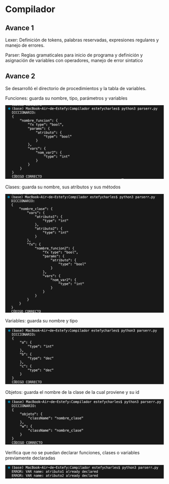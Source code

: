 # Compilador

## Avance 1
Lexer: Definición de tokens, palabras reservadas, expresiones regulares y manejo de errores.

Parser: Reglas gramaticales para inicio de programa y definición y asignación de variables con operadores, manejo de error sintatico

## Avance 2
Se desarrolló el directorio de procedimientos y la tabla de variables. 

Funciones: guarda su nombre, tipo, parámetros y variables

![dir_fx](ss/dir_fx.png) 

Clases: guarda su nombre, sus atributos y sus métodos

![dir_class](ss/dir_class.png)

Variables: guarda su nombre y tipo

![dir_main](ss/dir_main.png)

Objetos: guarda el nombre de la clase de la cual proviene y su id
 
![dir_obj](ss/dir_obj.png)

Verifica que no se puedan declarar funciones, clases o variables previamente declaradas

![exists](ss/exists.png)



